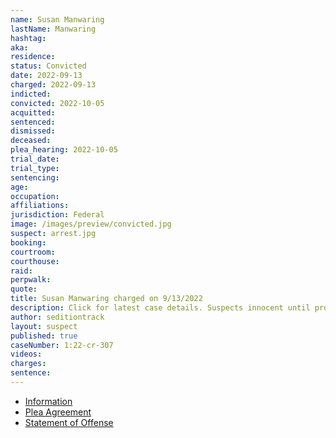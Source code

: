 ```yaml
---
name: Susan Manwaring
lastName: Manwaring
hashtag:
aka:
residence:
status: Convicted
date: 2022-09-13
charged: 2022-09-13
indicted:
convicted: 2022-10-05
acquitted:
sentenced:
dismissed:
deceased:
plea_hearing: 2022-10-05
trial_date:
trial_type:
sentencing:
age:
occupation:
affiliations:
jurisdiction: Federal
image: /images/preview/convicted.jpg
suspect: arrest.jpg
booking:
courtroom:
courthouse:
raid:
perpwalk:
quote:
title: Susan Manwaring charged on 9/13/2022
description: Click for latest case details. Suspects innocent until proven guilty.
author: seditiontrack
layout: suspect
published: true
caseNumber: 1:22-cr-307
videos:
charges:
sentence:
---
```


- [Information](https://www.justice.gov/usao-dc/case-multi-defendant/file/1540796/download)
- [Plea Agreement](https://www.justice.gov/usao-dc/case-multi-defendant/file/1540801/download)
- [Statement of Offense](https://www.justice.gov/usao-dc/case-multi-defendant/file/1540806/download)
